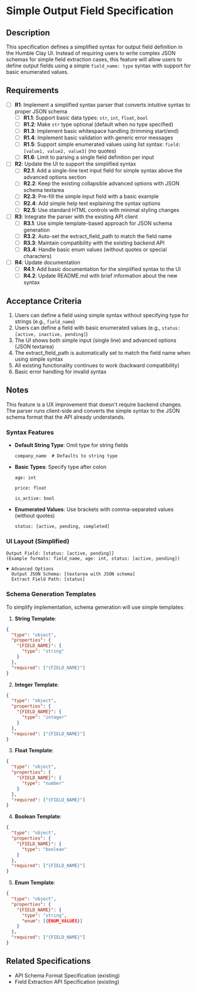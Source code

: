 # Simple Output Field Specification

## Description
This specification defines a simplified syntax for output field definition in the Humble Clay UI. Instead of requiring users to write complex JSON schemas for simple field extraction cases, this feature will allow users to define output fields using a simple `field_name: type` syntax with support for basic enumerated values.

## Requirements

- [ ] **R1**: Implement a simplified syntax parser that converts intuitive syntax to proper JSON schema
  - [ ] **R1.1**: Support basic data types: `str`, `int`, `float`, `bool`
  - [ ] **R1.2**: Make `str` type optional (default when no type specified)
  - [ ] **R1.3**: Implement basic whitespace handling (trimming start/end)
  - [ ] **R1.4**: Implement basic validation with generic error messages
  - [ ] **R1.5**: Support simple enumerated values using list syntax: `field: [value1, value2, value3]` (no quotes)
  - [ ] **R1.6**: Limit to parsing a single field definition per input

- [ ] **R2**: Update the UI to support the simplified syntax
  - [ ] **R2.1**: Add a single-line text input field for simple syntax above the advanced options section
  - [ ] **R2.2**: Keep the existing collapsible advanced options with JSON schema textarea
  - [ ] **R2.3**: Pre-fill the simple input field with a basic example
  - [ ] **R2.4**: Add simple help text explaining the syntax options
  - [ ] **R2.5**: Use standard HTML controls with minimal styling changes

- [ ] **R3**: Integrate the parser with the existing API client
  - [ ] **R3.1**: Use simple template-based approach for JSON schema generation
  - [ ] **R3.2**: Auto-set the extract_field_path to match the field name
  - [ ] **R3.3**: Maintain compatibility with the existing backend API
  - [ ] **R3.4**: Handle basic enum values (without quotes or special characters)

- [ ] **R4**: Update documentation
  - [ ] **R4.1**: Add basic documentation for the simplified syntax to the UI
  - [ ] **R4.2**: Update README.md with brief information about the new syntax

## Acceptance Criteria

1. Users can define a field using simple syntax without specifying type for strings (e.g., `field_name`)
2. Users can define a field with basic enumerated values (e.g., `status: [active, inactive, pending]`)
3. The UI shows both simple input (single line) and advanced options (JSON textarea)
4. The extract_field_path is automatically set to match the field name when using simple syntax
5. All existing functionality continues to work (backward compatibility)
6. Basic error handling for invalid syntax

## Notes

This feature is a UX improvement that doesn't require backend changes. The parser runs client-side and converts the simple syntax to the JSON schema format that the API already understands.

### Syntax Features

- **Default String Type**: Omit type for string fields
  ```
  company_name  # Defaults to string type
  ```

- **Basic Types**: Specify type after colon
  ```
  age: int
  ```
  ```
  price: float
  ```
  ```
  is_active: bool
  ```

- **Enumerated Values**: Use brackets with comma-separated values (without quotes)
  ```
  status: [active, pending, completed]
  ```

### UI Layout (Simplified)

```
Output Field: [status: [active, pending]]
(Example formats: field_name, age: int, status: [active, pending])

▼ Advanced Options
  Output JSON Schema: [textarea with JSON schema]
  Extract Field Path: [status]
```

### Schema Generation Templates

To simplify implementation, schema generation will use simple templates:

1. **String Template**:
```json
{
  "type": "object",
  "properties": {
    "{FIELD_NAME}": {
      "type": "string"
    }
  },
  "required": ["{FIELD_NAME}"]
}
```

2. **Integer Template**:
```json
{
  "type": "object",
  "properties": {
    "{FIELD_NAME}": {
      "type": "integer"
    }
  },
  "required": ["{FIELD_NAME}"]
}
```

3. **Float Template**:
```json
{
  "type": "object",
  "properties": {
    "{FIELD_NAME}": {
      "type": "number"
    }
  },
  "required": ["{FIELD_NAME}"]
}
```

4. **Boolean Template**:
```json
{
  "type": "object",
  "properties": {
    "{FIELD_NAME}": {
      "type": "boolean"
    }
  },
  "required": ["{FIELD_NAME}"]
}
```

5. **Enum Template**:
```json
{
  "type": "object",
  "properties": {
    "{FIELD_NAME}": {
      "type": "string",
      "enum": [{ENUM_VALUES}]
    }
  },
  "required": ["{FIELD_NAME}"]
}
```

## Related Specifications
- API Schema Format Specification (existing)
- Field Extraction API Specification (existing) 